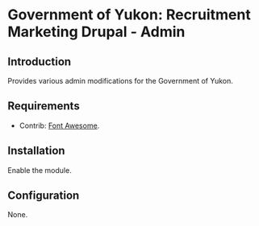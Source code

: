 # Government of Yukon: Recruitment Marketing Drupal - Admin

## Introduction
Provides various admin modifications for the Government of Yukon.

## Requirements
- Contrib: [Font Awesome](https://www.drupal.org/project/fontawesome).

## Installation
Enable the module.

## Configuration
None.
